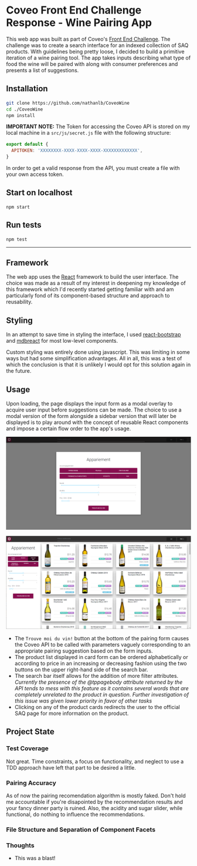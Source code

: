# Coveo Front End Challenge Response - Wine Pairing App

This web app was built as part of Coveo's [Front End Challenge](https://github.com/coveo/frontend-coding-challenge). The challenge was to create a search interface for an indexed collection of SAQ products. With guidelines being pretty loose, I decided to build a primitive iteration of a wine pairing tool. The app takes inputs describing what type of food the wine will be paired with along with consumer preferences and presents a list of suggestions.

## Installation

```bash
git clone https://github.com/nathanlb/CoveoWine
cd ./CoveoWine
npm install
```

**IMPORTANT NOTE:**
The Token for accessing the Coveo API is stored on my local machine in a `src/js/secret.js` file with the following structure:

```javascript
export default {
  APITOKEN: 'XXXXXXXX-XXXX-XXXX-XXXX-XXXXXXXXXXXXX',
}
```
In order to get a valid response from the API, you must create a file with your own access token.

## Start on localhost
```
npm start
```

## Run tests
```
npm test
```

---
## Framework

The web app uses the [React](https://reactjs.org/) framework to build the user interface. The choice was made as a result of my interest in deepening my knowledge of this framework which I'd recently started getting familiar with and am particularly fond of its component-based structure and approach to reusability.

## Styling

In an attempt to save time in styling the interface, I used [react-bootstrap](https://www.npmjs.com/package/react-bootstrap) and [mdbreact](https://www.npmjs.com/package/mdbreact) for most low-level components.

Custom styling was entirely done using javascript. This was limiting in some ways but had some simplification advantages. All in all, this was a test of which the conclusion is that it is unlikely I would opt for this solution again in the future.

## Usage

Upon loading, the page displays the input form as a modal overlay to acquire user input before suggestions can be made. The choice to use a modal version of the form alongside a sidebar version that will later be displayed is to play around with the concept of reusable React components and impose a certain flow order to the app's usage.

![modal form image](./doc_img/interface_modal.png)

![sidebar form image](./doc_img/interface_bar.png)

- The `Trouve moi du vin!` button at the bottom of the pairing form causes the Coveo API to be called with parameters vaguely corresponding to an appropriate pairing suggestion based on the form inputs.
- The product list displayed in card form can be ordered alphabetically or according to price in an increasing or decreasing fashion using the two buttons on the upper right-hand side of the search bar.
- The search bar itself allows for the addition of more filter attributes.  
*Currently the presence of the @tppagebody attribute returned by the API tends to mess with this feature as it contains several words that are completely unrelated to the product in question. Further investigation of this issue was given lower priority in favor of other tasks*
- Clicking on any of the product cards redirects the user to the official SAQ page for more information on the product.

## Project State

### Test Coverage
Not great. Time constraints, a focus on functionality, and neglect to use a TDD approach have left that part to be desired a little.

### Pairing Accuracy
As of now the pairing recomendation algorithm is mostly faked. Don't hold me accountable if you're disapointed by the recommendation results and your fancy dinner party is ruined. Also, the acidity and sugar slider, while functional, do nothing to influence the recommendations.

### File Structure and Separation of Component Facets


### Thoughts
- This was a blast!

